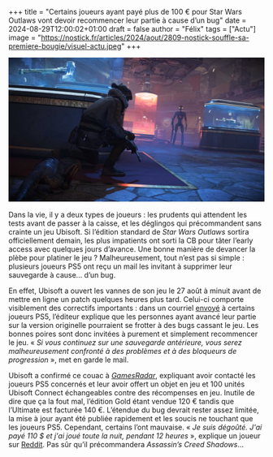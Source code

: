 
+++
title = "Certains joueurs ayant payé plus de 100 € pour Star Wars Outlaws vont devoir recommencer leur partie à cause d’un bug"
date = 2024-08-29T12:00:02+01:00
draft = false
author = "Félix"
tags = ["Actu"]
image = "https://nostick.fr/articles/2024/aout/2809-nostick-souffle-sa-premiere-bougie/visuel-actu.jpeg"
+++

![Le jeu Star Wars Outlaws](star.jpeg "Bug s’apprêtant à flinguer la sauvegarde d’un joueur PS5 (allégorie).") 

Dans la vie, il y a deux types de joueurs : les prudents qui attendent les tests avant de passer à la caisse, et les déglingos qui précommandent sans crainte un jeu Ubisoft. Si l’édition standard de *Star Wars Outlaws* sortira officiellement demain, les plus impatients ont sorti la CB pour tâter l’early access avec quelques jours d’avance. Une bonne manière de devancer la plèbe pour platiner le jeu ? Malheureusement, tout n’est pas si simple : plusieurs joueurs PS5 ont reçu un mail les invitant à supprimer leur sauvegarde à cause… d’un bug.

En effet, Ubisoft a ouvert les vannes de son jeu le 27 août à minuit avant de mettre en ligne un patch quelques heures plus tard. Celui-ci comporte visiblement des correctifs importants : dans un courriel [envoyé](https://www.reddit.com/r/StarWarsOutlaws/comments/1f2qpau/email_from_ubisoft_regarding_new_patch/) à certains joueurs PS5, l’éditeur explique que les personnes ayant avancé leur partie sur la version originelle pourraient se frotter à des bugs cassant le jeu. Les bonnes poires sont donc invitées à purement et simplement recommencer le jeu. « *Si vous continuez sur une sauvegarde antérieure, vous serez malheureusement confronté à des problèmes et à des bloqueurs de progression* », met en garde le mail.

Ubisoft a confirmé ce couac à *[GamesRadar](https://www.gamesradar.com/games/open-world/early-star-wars-outlaws-ps5-players-paid-dollar110-only-to-have-ubisoft-issue-a-new-patch-and-tell-them-to-start-a-new-save-file-or-face-game-breaking-bugs/)*, expliquant avoir contacté les joueurs PS5 concernés et leur avoir offert un objet en jeu et 100 unités Ubisoft Connect échangeables contre des récompenses en jeu. Inutile de dire que ça la fout mal, l’édition Gold étant vendue 120 € tandis que l’Ultimate est facturée 140 €. L’étendue du bug devrait rester assez limitée, la mise à jour ayant été publiée rapidement et les soucis ne touchant que les joueurs PS5. Cependant, certains l’ont mauvaise. « *Je suis dégoûté. J'ai payé 110 $ et j'ai joué toute la nuit, pendant 12 heures* », explique un joueur sur [Reddit](https://www.reddit.com/r/StarWarsOutlaws/comments/1f2qnbd/comment/lk8dz37/). Pas sûr qu’il précommandera *Assassin’s Creed Shadows*…
